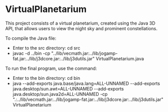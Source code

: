 # VirtualPlanetarium
This project consists of a virtual planetarium, created using the Java 3D API, that allows users to view the night sky and prominent constellations.

To compile the Java file:

- Enter to the src directory: cd src
- javac -d ../bin  -cp "../lib/vecmath.jar:../lib/jogamp-fat.jar:../lib/j3dcore.jar:../lib/j3dutils.jar" VirtualPlanetarium.java

To run the final program, use the command:

- Enter to the bin directory: cd bin
- java --add-exports java.base/java.lang=ALL-UNNAMED --add-exports java.desktop/sun.awt=ALL-UNNAMED --add-exports java.desktop/sun.java2d=ALL-UNNAMED -cp ".:../lib/vecmath.jar:../lib/jogamp-fat.jar:../lib/j3dcore.jar:../lib/j3dutils.jar" VirtualPlanetarium
